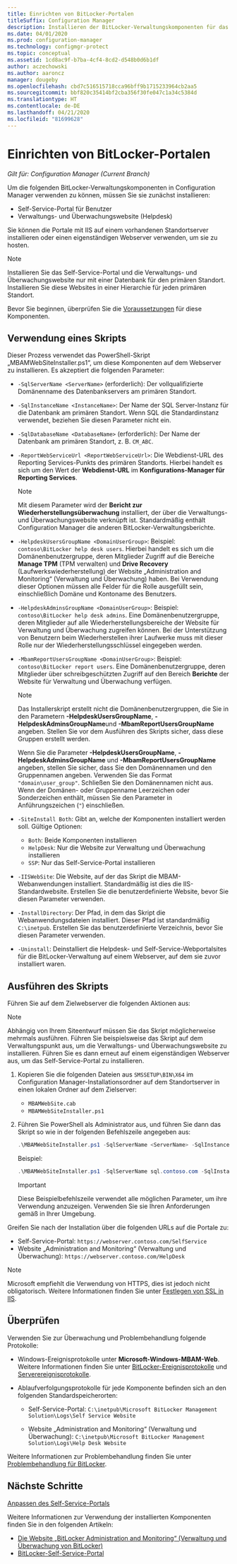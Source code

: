 ```yaml
---
title: Einrichten von BitLocker-Portalen
titleSuffix: Configuration Manager
description: Installieren der BitLocker-Verwaltungskomponenten für das Self-Service-Portal und die Verwaltungs- und Überwachungswebsite
ms.date: 04/01/2020
ms.prod: configuration-manager
ms.technology: configmgr-protect
ms.topic: conceptual
ms.assetid: 1cd8ac9f-b7ba-4cf4-8cd2-d548b0d6b1df
author: aczechowski
ms.author: aaroncz
manager: dougeby
ms.openlocfilehash: cbd7c516515718cca96bff9b1715233964cb2aa5
ms.sourcegitcommit: bbf820c35414bf2cba356f30fe047c1a34c5384d
ms.translationtype: HT
ms.contentlocale: de-DE
ms.lasthandoff: 04/21/2020
ms.locfileid: "81699628"
---
```

# <a name="set-up-bitlocker-portals"></a>Einrichten von BitLocker-Portalen

*Gilt für: Configuration Manager (Current Branch)*

<!--3601034-->

Um die folgenden BitLocker-Verwaltungskomponenten in Configuration Manager verwenden zu können, müssen Sie sie zunächst installieren:

- Self-Service-Portal für Benutzer
- Verwaltungs- und Überwachungswebsite (Helpdesk)

Sie können die Portale mit IIS auf einem vorhandenen Standortserver installieren oder einen eigenständigen Webserver verwenden, um sie zu hosten.

> [!NOTE]
> Installieren Sie das Self-Service-Portal und die Verwaltungs- und Überwachungswebsite nur mit einer Datenbank für den primären Standort. Installieren Sie diese Websites in einer Hierarchie für jeden primären Standort.

Bevor Sie beginnen, überprüfen Sie die [Voraussetzungen](../../plan-design/bitlocker-management.md#prerequisites) für diese Komponenten.

## <a name="script-usage"></a>Verwendung eines Skripts

Dieser Prozess verwendet das PowerShell-Skript „MBAMWebSiteInstaller.ps1“, um diese Komponenten auf dem Webserver zu installieren. Es akzeptiert die folgenden Parameter:

- `-SqlServerName <ServerName>` (erforderlich): Der vollqualifizierte Domänenname des Datenbankservers am primären Standort.

- `-SqlInstanceName <InstanceName>`: Der Name der SQL Server-Instanz für die Datenbank am primären Standort. Wenn SQL die Standardinstanz verwendet, beziehen Sie diesen Parameter nicht ein.

- `-SqlDatabaseName <DatabaseName>` (erforderlich): Der Name der Datenbank am primären Standort, z. B. `CM_ABC`.

- `-ReportWebServiceUrl <ReportWebServiceUrl>`: Die Webdienst-URL des Reporting Services-Punkts des primären Standorts. Hierbei handelt es sich um den Wert der **Webdienst-URL** im **Konfigurations-Manager für Reporting Services**.

    > [!NOTE]
    > Mit diesem Parameter wird der **Bericht zur Wiederherstellungsüberwachung** installiert, der über die Verwaltungs- und Überwachungswebsite verknüpft ist. Standardmäßig enthält Configuration Manager die anderen BitLocker-Verwaltungsberichte.

- `-HelpdeskUsersGroupName <DomainUserGroup>`: Beispiel: `contoso\BitLocker help desk users`. Hierbei handelt es sich um die Domänenbenutzergruppe, deren Mitglieder Zugriff auf die Bereiche **Manage TPM** (TPM verwalten) und **Drive Recovery** (Laufwerkswiederherstellung) der Website „Administration and Monitoring“ (Verwaltung und Überwachung) haben. Bei Verwendung dieser Optionen müssen alle Felder für die Rolle ausgefüllt sein, einschließlich Domäne und Kontoname des Benutzers.

- `-HelpdeskAdminsGroupName <DomainUserGroup>`: Beispiel: `contoso\BitLocker help desk admins`. Eine Domänenbenutzergruppe, deren Mitglieder auf alle Wiederherstellungsbereiche der Website für Verwaltung und Überwachung zugreifen können. Bei der Unterstützung von Benutzern beim Wiederherstellen ihrer Laufwerke muss mit dieser Rolle nur der Wiederherstellungsschlüssel eingegeben werden.

- `-MbamReportUsersGroupName <DomainUserGroup>`: Beispiel: `contoso\BitLocker report users`. Eine Domänenbenutzergruppe, deren Mitglieder über schreibgeschützten Zugriff auf den Bereich **Berichte** der Website für Verwaltung und Überwachung verfügen.

    > [!NOTE]
    > Das Installerskript erstellt nicht die Domänenbenutzergruppen, die Sie in den Parametern **-HelpdeskUsersGroupName**, **-HelpdeskAdminsGroupName**und **-MbamReportUsersGroupName** angeben. Stellen Sie vor dem Ausführen des Skripts sicher, dass diese Gruppen erstellt werden.
    >
    > Wenn Sie die Parameter **-HelpdeskUsersGroupName**, **-HelpdeskAdminsGroupName** und **-MbamReportUsersGroupName** angeben, stellen Sie sicher, dass Sie den Domänennamen und den Gruppennamen angeben. Verwenden Sie das Format `"domain\user_group"`. Schließen Sie den Domänennamen nicht aus. Wenn der Domänen- oder Gruppenname Leerzeichen oder Sonderzeichen enthält, müssen Sie den Parameter in Anführungszeichen (`"`) einschließen.

- `-SiteInstall Both`: Gibt an, welche der Komponenten installiert werden soll. Gültige Optionen:
  - `Both`: Beide Komponenten installieren
  - `HelpDesk`: Nur die Website zur Verwaltung und Überwachung installieren
  - `SSP`: Nur das Self-Service-Portal installieren

- `-IISWebSite`: Die Website, auf der das Skript die MBAM-Webanwendungen installiert. Standardmäßig ist dies die IIS-Standardwebsite. Erstellen Sie die benutzerdefinierte Website, bevor Sie diesen Parameter verwenden.

- `-InstallDirectory`: Der Pfad, in dem das Skript die Webanwendungsdateien installiert. Dieser Pfad ist standardmäßig `C:\inetpub`. Erstellen Sie das benutzerdefinierte Verzeichnis, bevor Sie diesen Parameter verwenden.

- `-Uninstall`: Deinstalliert die Helpdesk- und Self-Service-Webportalsites für die BitLocker-Verwaltung auf einem Webserver, auf dem sie zuvor installiert waren.


## <a name="run-the-script"></a>Ausführen des Skripts

Führen Sie auf dem Zielwebserver die folgenden Aktionen aus:

> [!NOTE]
> Abhängig von Ihrem Siteentwurf müssen Sie das Skript möglicherweise mehrmals ausführen. Führen Sie beispielsweise das Skript auf dem Verwaltungspunkt aus, um die Verwaltungs- und Überwachungswebsite zu installieren. Führen Sie es dann erneut auf einem eigenständigen Webserver aus, um das Self-Service-Portal zu installieren.

1. Kopieren Sie die folgenden Dateien aus `SMSSETUP\BIN\X64` im Configuration Manager-Installationsordner auf dem Standortserver in einen lokalen Ordner auf dem Zielserver:

    - `MBAMWebSite.cab`
    - `MBAMWebSiteInstaller.ps1`

1. Führen Sie PowerShell als Administrator aus, und führen Sie dann das Skript so wie in der folgenden Befehlszeile angegeben aus:

    ``` PowerShell
    .\MBAMWebSiteInstaller.ps1 -SqlServerName <ServerName> -SqlInstanceName <InstanceName> -SqlDatabaseName <DatabaseName> -ReportWebServiceUrl <ReportWebServiceUrl> -HelpdeskUsersGroupName <DomainUserGroup> -HelpdeskAdminsGroupName <DomainUserGroup> -MbamReportUsersGroupName <DomainUserGroup> -SiteInstall Both
    ```

    Beispiel:

    ``` PowerShell
    .\MBAMWebSiteInstaller.ps1 -SqlServerName sql.contoso.com -SqlInstanceName instance1 -SqlDatabaseName CM_ABC -ReportWebServiceUrl https://rsp.contoso.com/ReportServer -HelpdeskUsersGroupName "contoso\BitLocker help desk users" -HelpdeskAdminsGroupName "contoso\BitLocker help desk admins" -MbamReportUsersGroupName "contoso\BitLocker report users" -SiteInstall Both
    ```

    > [!IMPORTANT]
    > Diese Beispielbefehlszeile verwendet alle möglichen Parameter, um ihre Verwendung anzuzeigen. Verwenden Sie sie Ihren Anforderungen gemäß in Ihrer Umgebung.

Greifen Sie nach der Installation über die folgenden URLs auf die Portale zu:

- Self-Service-Portal: `https://webserver.contoso.com/SelfService`
- Website „Administration and Monitoring“ (Verwaltung und Überwachung): `https://webserver.contoso.com/HelpDesk`

> [!NOTE]
> Microsoft empfiehlt die Verwendung von HTTPS, dies ist jedoch nicht obligatorisch. Weitere Informationen finden Sie unter [Festlegen von SSL in IIS](https://docs.microsoft.com/iis/manage/configuring-security/how-to-set-up-ssl-on-iis).

## <a name="verify"></a>Überprüfen

Verwenden Sie zur Überwachung und Problembehandlung folgende Protokolle:

- Windows-Ereignisprotokolle unter **Microsoft-Windows-MBAM-Web**. Weitere Informationen finden Sie unter [BitLocker-Ereignisprotokolle](../../tech-ref/bitlocker/about-event-logs.md) und [Serverereignisprotokolle](../../tech-ref/bitlocker/server-event-logs.md).

- Ablaufverfolgungsprotokolle für jede Komponente befinden sich an den folgenden Standardspeicherorten:

  - Self-Service-Portal: `C:\inetpub\Microsoft BitLocker Management Solution\Logs\Self Service Website`

  - Website „Administration and Monitoring“ (Verwaltung und Überwachung): `C:\inetpub\Microsoft BitLocker Management Solution\Logs\Help Desk Website`

Weitere Informationen zur Problembehandlung finden Sie unter [Problembehandlung für BitLocker](../../tech-ref/bitlocker/troubleshoot.md).

## <a name="next-steps"></a>Nächste Schritte

[Anpassen des Self-Service-Portals](customize-self-service-portal.md)

Weitere Informationen zur Verwendung der installierten Komponenten finden Sie in den folgenden Artikeln:

- [Die Website „BitLocker Administration and Monitoring“ (Verwaltung und Überwachung von BitLocker)](helpdesk-portal.md)
- [BitLocker-Self-Service-Portal](self-service-portal.md)
